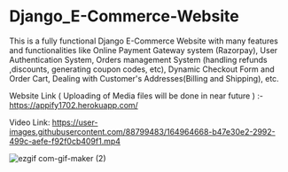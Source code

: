 # Django_E-Commerce-Website
This is a fully functional Django E-Commerce Website with many features and functionalities like  Online Payment Gateway system (Razorpay), User Authentication System, Orders management System (handling refunds ,discounts, generating coupon codes, etc), Dynamic Checkout Form and Order Cart, Dealing with Customer's Addresses(Billing and Shipping), etc.

Website Link ( Uploading of Media files will be done in near future ) :- https://appify1702.herokuapp.com/

Video Link:
https://user-images.githubusercontent.com/88799483/164964668-b47e30e2-2992-499c-aefe-f92f0cb409f1.mp4

![ezgif com-gif-maker (2)](https://user-images.githubusercontent.com/88799483/164964679-bb29f85f-b662-42da-8303-89bf374c7080.gif)
